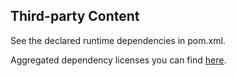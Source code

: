 ## Third-party Content

See the declared runtime dependencies in pom.xml.

Aggregated dependency licenses you can find [here](https://github.com/Cloudentity/pyron-gateway/blob/dev/pyron-app/src/main/resources/licenses.xml).
